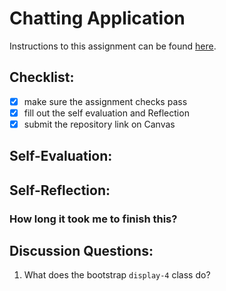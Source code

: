 Chatting Application
=====================
Instructions to this assignment can be found [here](https://it3049c.github.io/coursework/labs/chatting-app).

## Checklist:
- [x] make sure the assignment checks pass
- [x] fill out the self evaluation and Reflection
- [x] submit the repository link on Canvas

## Self-Evaluation:


## Self-Reflection:
<!-- Write your self-reflection under this line -->

### How long it took me to finish this?


## Discussion Questions:
1. What does the bootstrap `display-4` class do?
